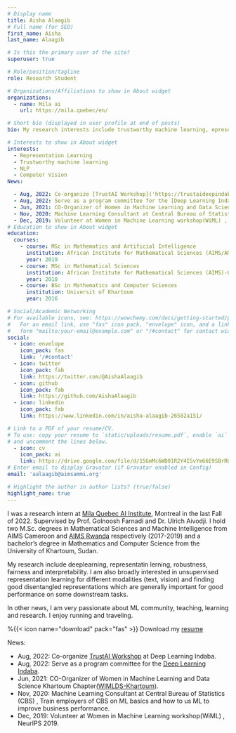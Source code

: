 ```yaml
---
# Display name
title: Aisha Alaagib
# Full name (for SEO)
first_name: Aisha
last_name: Alaagib

# Is this the primary user of the site?
superuser: true

# Role/position/tagline
role: Research Student

# Organizations/Affiliations to show in About widget
organizations:
  - name: Mila ai
    url: https://mila.quebec/en/

# Short bio (displayed in user profile at end of posts)
bio: My research interests include trustworthy machine learning, epresentatin lerning, NLP.

# Interests to show in About widget
interests:
  - Representation Learning
  - Trustworthy machine learning
  - NLP
  - Computer Vision
News:

  - Aug, 2022: Co-organize [TrustAI Workshop]('https://trustaideepindaba.github.io/') at Deep Learning Indaba.
  - Aug, 2022: Serve as a program committee for the [Deep Learning Indaba]('https://deeplearningindaba.com/2022/indaba/organisers/').
  - Jun, 2021: CO-Organizer of Women in Machine Learning and Data Science Khartoum Chapter[(WIMLDS-Khartoum)]('http://wimlds.org/about-the-khartoum-team/').
  - Nov, 2020: Machine Learning Consultant at Central Bureau of Statistics (CBS) , Train employers of CBS on ML basics and how to us ML to improve business performance.
  - Dec, 2019: Volunteer at Women in Machine Learning workshop(WiML) , NeurIPS 2019. 
# Education to show in About widget
education:
  courses:
    - course: MSc in Mathematics and Artificial Intelligence
      institution: African Institute for Mathematical Sciences (AIMS/AMMI)-Rwanda
      year: 2019
    - course: MSc in Mathematical Sciences
      institution: African Institute for Mathematical Sciences (AIMS)-Cameroon
      year: 2018
    - course: BSc in Mathematics and Computer Sciences
      institution: Universit of Khartoum
      year: 2016

# Social/Academic Networking
# For available icons, see: https://wowchemy.com/docs/getting-started/page-builder/#icons
#   For an email link, use "fas" icon pack, "envelope" icon, and a link in the
#   form "mailto:your-email@example.com" or "/#contact" for contact widget.
social:
  - icon: envelope
    icon_pack: fas
    link: '/#contact'
  - icon: twitter
    icon_pack: fab
    link: https://twitter.com/@AishaAlaagib
  - icon: github
    icon_pack: fab
    link: https://github.com/AishaAlaagib
  - icon: linkedin
    icon_pack: fab
    link: https://www.linkedin.com/in/aisha-alaagib-26582a151/

# Link to a PDF of your resume/CV.
# To use: copy your resume to `static/uploads/resume.pdf`, enable `ai` icons in `params.toml`,
# and uncomment the lines below.
  - icon: cv
    icon_pack: ai
    link: https://drive.google.com/file/d/15GmMc6WD01R2Y4ISvYm66E9SBrRU6yXD/view?usp=share_link
# Enter email to display Gravatar (if Gravatar enabled in Config)
email: 'aalaagib@aimsammi.org'

# Highlight the author in author lists? (true/false)
highlight_name: true
---
```


I was a research intern at [Mila Quebec AI Institute]('https://mila.quebec/en/'), Montreal in the last Fall of 2022. Supervised by Prof. Golnoosh Farnadi and Dr. Ulrich Aivodji. I hold two M.Sc. degrees in Mathematical Sciences and Machine Intelligence from AIMS Cameroon and [AIMS Rwanda]('https://aimsammi.org/') respectively (2017-2019) and a bachelor’s degree in Mathematics and Computer Science from the University of Khartoum, Sudan.

My research include deeplearning, representatin lerning, robustness, fairness and interpretability. I am also broadly interested in unsupervised representation learning for different modalities (text, vision) and finding good disentangled representations which are generally important for good performance on some downstream tasks.

In other news, I am very passionate about ML community, teaching, learning and research. I enjoy running and traveling. 


%{{< icon name="download" pack="fas" >}} Download my [resume]('https://drive.google.com/file/d/15GmMc6WD01R2Y4ISvYm66E9SBrRU6yXD/view?usp=share_link')

News:

  - Aug, 2022: Co-organize [TrustAI Workshop]('https://trustaideepindaba.github.io/') at Deep Learning Indaba.
  - Aug, 2022: Serve as a program committee for the [Deep Learning Indaba]('https://deeplearningindaba.com/2022/indaba/organisers/').
  - Jun, 2021: CO-Organizer of Women in Machine Learning and Data Science Khartoum Chapter[(WIMLDS-Khartoum)]('http://wimlds.org/about-the-khartoum-team/').
  - Nov, 2020: Machine Learning Consultant at Central Bureau of Statistics (CBS) , Train employers of CBS on ML basics and how to us ML to improve business performance.
  - Dec, 2019: Volunteer at Women in Machine Learning workshop(WiML) , NeurIPS 2019. 
